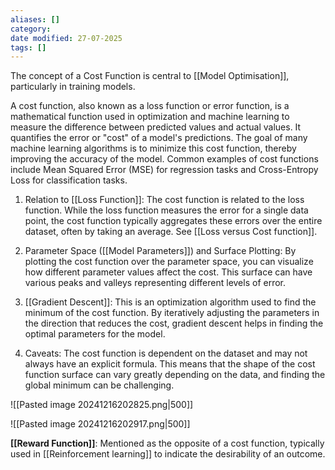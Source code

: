 ```yaml
---
aliases: []
category:
date modified: 27-07-2025
tags: []
---
```

The concept of a Cost Function is central to [[Model Optimisation]], particularly in training models.

A cost function, also known as a loss function or error function, is a mathematical function used in optimization and machine learning to measure the difference between predicted values and actual values. It quantifies the error or "cost" of a model's predictions. The goal of many machine learning algorithms is to minimize this cost function, thereby improving the accuracy of the model. Common examples of cost functions include Mean Squared Error (MSE) for regression tasks and Cross-Entropy Loss for classification tasks.

1. Relation to [[Loss Function]]: The cost function is related to the loss function. While the loss function measures the error for a single data point, the cost function typically aggregates these errors over the entire dataset, often by taking an average. See [[Loss versus Cost function]].

3. Parameter Space ([[Model Parameters]]) and Surface Plotting: By plotting the cost function over the parameter space, you can visualize how different parameter values affect the cost. This surface can have various peaks and valleys representing different levels of error.

4. [[Gradient Descent]]: This is an optimization algorithm used to find the minimum of the cost function. By iteratively adjusting the parameters in the direction that reduces the cost, gradient descent helps in finding the optimal parameters for the model.

5. Caveats: The cost function is dependent on the dataset and may not always have an explicit formula. This means that the shape of the cost function surface can vary greatly depending on the data, and finding the global minimum can be challenging.



![[Pasted image 20241216202825.png|500]]

![[Pasted image 20241216202917.png|500]]


**[[Reward Function]]**: Mentioned as the opposite of a cost function, typically used in [[Reinforcement learning]] to indicate the desirability of an outcome.